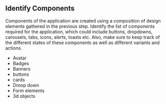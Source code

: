 ## Identify Components
Components of the application are created using a composition of design elements gathered in the previous step. Identify the list of components required for the application, which could include buttons, dropdowns, carousels, tabs, icons, alerts, toasts etc. Also, make sure to keep track of the different states of these components as well as different variants and actions.

- Avatar
- Badges
- Banners
- buttons
- cards
- Droop down
- Form elements
- 3d objects


